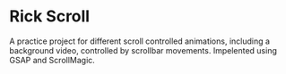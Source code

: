 ﻿# Rick Scroll

A practice project for different scroll controlled animations, including a background video, controlled by scrollbar movements.
Impelented using GSAP and ScrollMagic.
